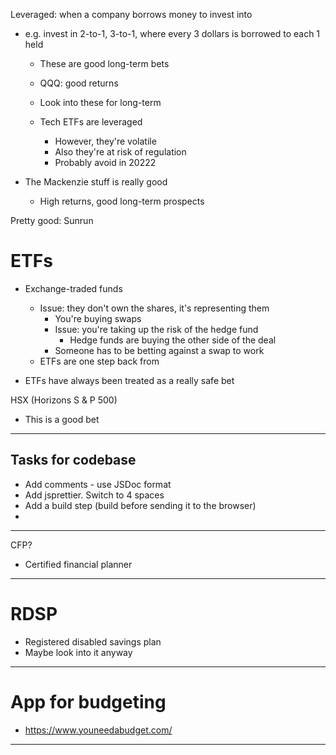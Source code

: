 

Leveraged: when a company borrows money to invest into
-   e.g. invest in 2-to-1, 3-to-1, where every 3 dollars is borrowed to each 1 held
    -   These are good long-term bets

    -   QQQ: good returns

    -   Look into these for long-term

    -   Tech ETFs are leveraged
        -   However, they're volatile
        -   Also they're at risk of regulation
        -   Probably avoid in 20222


-   The Mackenzie stuff is really good
    -   High returns, good long-term prospects


Pretty good: Sunrun


ETFs
====
-   Exchange-traded funds
    -   Issue: they don't own the shares, it's representing them
        -   You're buying swaps
        -   Issue: you're taking up the risk of the hedge fund
            -   Hedge funds are buying the other side of the deal
        -   Someone has to be betting against a swap to work
    -   ETFs are one step back from

-   ETFs have always been treated as a really safe bet

HSX (Horizons S & P 500)
-   This is a good bet


----------------------------------------------------------------------------------------------------
Tasks for codebase
------------------
-   Add comments - use JSDoc format
-   Add jsprettier. Switch to 4 spaces
-   Add a build step (build before sending it to the browser)
-

----------------------------------------------------------------------------------------------------
CFP?
-   Certified financial planner

----------------------------------------------------------------------------------------------------
RDSP
====
-   Registered disabled savings plan
-   Maybe look into it anyway

----------------------------------------------------------------------------------------------------
App for budgeting
=================
-   https://www.youneedabudget.com/


----------------------------------------------------------------------------------------------------
